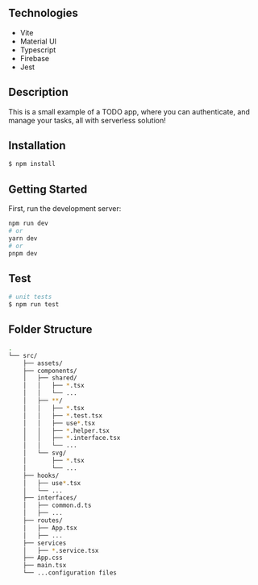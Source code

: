 ## Technologies

- Vite
- Material UI
- Typescript
- Firebase
- Jest

## Description

This is a small example of a TODO app, where you can authenticate, and manage your tasks, all with serverless solution!

## Installation

```bash
$ npm install
```

## Getting Started

First, run the development server:

```bash
npm run dev
# or
yarn dev
# or
pnpm dev
```

## Test

```bash
# unit tests
$ npm run test

```

## Folder Structure

```bash
.
└── src/
    ├── assets/
    ├── components/
    │   ├── shared/
    │   │   ├── *.tsx
    │   │   └── ...
    │   ├── **/
    │   │   ├── *.tsx
    │   │   ├── *.test.tsx
    │   │   ├── use*.tsx
    │   │   ├── *.helper.tsx
    │   │   ├── *.interface.tsx
    │   │   └── ...
    │   └── svg/
    │       ├── *.tsx
    │       └── ...
    ├── hooks/
    │   ├── use*.tsx
    │   └── ...
    ├── interfaces/
    │   ├── common.d.ts
    │   ├── ...
    ├── routes/
    │   ├── App.tsx
    │   ├── ...
    ├── services
    │   ├── *.service.tsx
    ├── App.css
    ├── main.tsx
    └── ...configuration files
```
